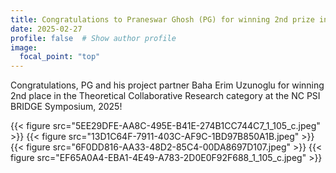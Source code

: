 ```yaml
---
title: Congratulations to Praneswar Ghosh (PG) for winning 2nd prize in the 2025 NC PSI BRIDGE Symposium!
date: 2025-02-27
profile: false  # Show author profile
image:
  focal_point: "top"
---
```


Congratulations, PG and his project partner Baha Erim Uzunoglu for winning 2nd place in the Theoretical Collaborative Research category at the NC PSI BRIDGE Symposium, 2025! 

 {{< figure src="5EE29DFE-AA8C-495E-B41E-274B1CC744C7_1_105_c.jpeg" >}}
 {{< figure src="13D1C64F-7911-403C-AF9C-1BD97B850A1B.jpeg" >}}
 {{< figure src="6F0DD816-AA33-48D2-85C4-00DA8697D107.jpeg" >}}
 {{< figure src="EF65A0A4-EBA1-4E49-A783-2D0E0F92F688_1_105_c.jpeg" >}}
